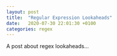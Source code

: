 ```yaml
---
layout: post
title:  "Regular Expression Lookaheads"
date:   2020-07-30 22:01:30 +0100
categories: regex
---
```

A post about regex lookaheads...
